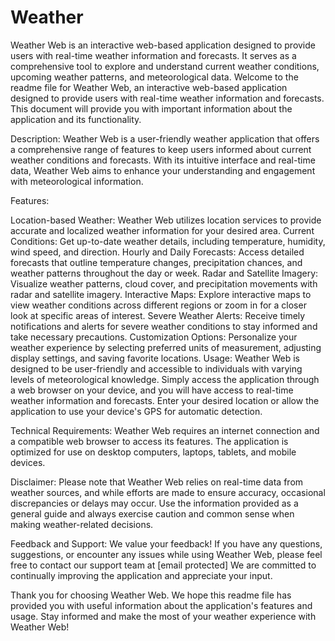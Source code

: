 # Weather
Weather Web is an interactive web-based application designed to provide users with real-time weather information and forecasts. It serves as a comprehensive tool to explore and understand current weather conditions, upcoming weather patterns, and meteorological data.
Welcome to the readme file for Weather Web, an interactive web-based application designed to provide users with real-time weather information and forecasts. This document will provide you with important information about the application and its functionality.

Description:
Weather Web is a user-friendly weather application that offers a comprehensive range of features to keep users informed about current weather conditions and forecasts. With its intuitive interface and real-time data, Weather Web aims to enhance your understanding and engagement with meteorological information.

Features:

Location-based Weather: Weather Web utilizes location services to provide accurate and localized weather information for your desired area.
Current Conditions: Get up-to-date weather details, including temperature, humidity, wind speed, and direction.
Hourly and Daily Forecasts: Access detailed forecasts that outline temperature changes, precipitation chances, and weather patterns throughout the day or week.
Radar and Satellite Imagery: Visualize weather patterns, cloud cover, and precipitation movements with radar and satellite imagery.
Interactive Maps: Explore interactive maps to view weather conditions across different regions or zoom in for a closer look at specific areas of interest.
Severe Weather Alerts: Receive timely notifications and alerts for severe weather conditions to stay informed and take necessary precautions.
Customization Options: Personalize your weather experience by selecting preferred units of measurement, adjusting display settings, and saving favorite locations.
Usage:
Weather Web is designed to be user-friendly and accessible to individuals with varying levels of meteorological knowledge. Simply access the application through a web browser on your device, and you will have access to real-time weather information and forecasts. Enter your desired location or allow the application to use your device's GPS for automatic detection.

Technical Requirements:
Weather Web requires an internet connection and a compatible web browser to access its features. The application is optimized for use on desktop computers, laptops, tablets, and mobile devices.

Disclaimer:
Please note that Weather Web relies on real-time data from weather sources, and while efforts are made to ensure accuracy, occasional discrepancies or delays may occur. Use the information provided as a general guide and always exercise caution and common sense when making weather-related decisions.

Feedback and Support:
We value your feedback! If you have any questions, suggestions, or encounter any issues while using Weather Web, please feel free to contact our support team at [email protected] We are committed to continually improving the application and appreciate your input.

Thank you for choosing Weather Web. We hope this readme file has provided you with useful information about the application's features and usage. Stay informed and make the most of your weather experience with Weather Web!
